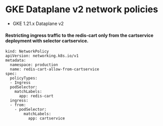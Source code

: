 # GKE Dataplane v2 network policies 
- GKE 1.21.x Dataplane v2

#### Restricting ingress traffic to the redis-cart only from the cartservice deployment with selector cartservice.

```
kind: NetworkPolicy
apiVersion: networking.k8s.io/v1
metadata:
  namespace: production
  name: redis-cart-allow-from-cartservice
spec:
  policyTypes:
  - Ingress
  podSelector:
    matchLabels:
      app: redis-cart
  ingress:
  - from:
    - podSelector:
        matchLabels:
          app: cartservice
```
